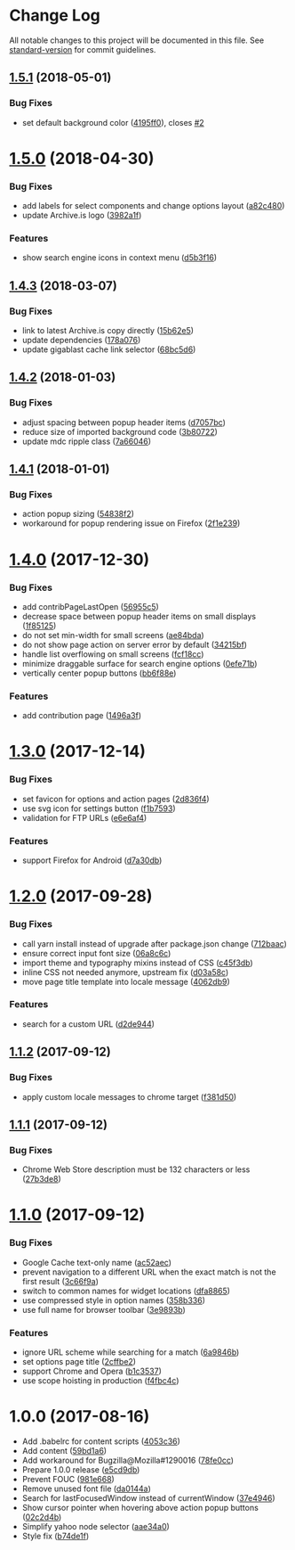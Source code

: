 # Change Log

All notable changes to this project will be documented in this file. See [standard-version](https://github.com/conventional-changelog/standard-version) for commit guidelines.

<a name="1.5.1"></a>
## [1.5.1](https://github.com/dessant/view-page-archive/compare/v1.5.0...v1.5.1) (2018-05-01)


### Bug Fixes

* set default background color ([4195ff0](https://github.com/dessant/view-page-archive/commit/4195ff0)), closes [#2](https://github.com/dessant/view-page-archive/issues/2)



<a name="1.5.0"></a>
# [1.5.0](https://github.com/dessant/view-page-archive/compare/v1.4.3...v1.5.0) (2018-04-30)


### Bug Fixes

* add labels for select components and change options layout ([a82c480](https://github.com/dessant/view-page-archive/commit/a82c480))
* update Archive.is logo ([3982a1f](https://github.com/dessant/view-page-archive/commit/3982a1f))


### Features

* show search engine icons in context menu ([d5b3f16](https://github.com/dessant/view-page-archive/commit/d5b3f16))



<a name="1.4.3"></a>
## [1.4.3](https://github.com/dessant/view-page-archive/compare/v1.4.2...v1.4.3) (2018-03-07)


### Bug Fixes

* link to latest Archive.is copy directly ([15b62e5](https://github.com/dessant/view-page-archive/commit/15b62e5))
* update dependencies ([178a076](https://github.com/dessant/view-page-archive/commit/178a076))
* update gigablast cache link selector ([68bc5d6](https://github.com/dessant/view-page-archive/commit/68bc5d6))



<a name="1.4.2"></a>
## [1.4.2](https://github.com/dessant/view-page-archive/compare/v1.4.1...v1.4.2) (2018-01-03)


### Bug Fixes

* adjust spacing between popup header items ([d7057bc](https://github.com/dessant/view-page-archive/commit/d7057bc))
* reduce size of imported background code ([3b80722](https://github.com/dessant/view-page-archive/commit/3b80722))
* update mdc ripple class ([7a66046](https://github.com/dessant/view-page-archive/commit/7a66046))



<a name="1.4.1"></a>
## [1.4.1](https://github.com/dessant/view-page-archive/compare/v1.4.0...v1.4.1) (2018-01-01)


### Bug Fixes

* action popup sizing ([54838f2](https://github.com/dessant/view-page-archive/commit/54838f2))
* workaround for popup rendering issue on Firefox ([2f1e239](https://github.com/dessant/view-page-archive/commit/2f1e239))



<a name="1.4.0"></a>
# [1.4.0](https://github.com/dessant/view-page-archive/compare/v1.3.0...v1.4.0) (2017-12-30)


### Bug Fixes

* add contribPageLastOpen ([56955c5](https://github.com/dessant/view-page-archive/commit/56955c5))
* decrease space between popup header items on small displays ([1f85125](https://github.com/dessant/view-page-archive/commit/1f85125))
* do not set min-width for small screens ([ae84bda](https://github.com/dessant/view-page-archive/commit/ae84bda))
* do not show page action on server error by default ([34215bf](https://github.com/dessant/view-page-archive/commit/34215bf))
* handle list overflowing on small screens ([fcf18cc](https://github.com/dessant/view-page-archive/commit/fcf18cc))
* minimize draggable surface for search engine options ([0efe71b](https://github.com/dessant/view-page-archive/commit/0efe71b))
* vertically center popup buttons ([bb6f88e](https://github.com/dessant/view-page-archive/commit/bb6f88e))


### Features

* add contribution page ([1496a3f](https://github.com/dessant/view-page-archive/commit/1496a3f))



<a name="1.3.0"></a>
# [1.3.0](https://github.com/dessant/view-page-archive/compare/v1.2.0...v1.3.0) (2017-12-14)


### Bug Fixes

* set favicon for options and action pages ([2d836f4](https://github.com/dessant/view-page-archive/commit/2d836f4))
* use svg icon for settings button ([f1b7593](https://github.com/dessant/view-page-archive/commit/f1b7593))
* validation for FTP URLs ([e6e6af4](https://github.com/dessant/view-page-archive/commit/e6e6af4))


### Features

* support Firefox for Android ([d7a30db](https://github.com/dessant/view-page-archive/commit/d7a30db))



<a name="1.2.0"></a>
# [1.2.0](https://github.com/dessant/view-page-archive/compare/v1.1.2...v1.2.0) (2017-09-28)


### Bug Fixes

* call yarn install instead of upgrade after package.json change ([712baac](https://github.com/dessant/view-page-archive/commit/712baac))
* ensure correct input font size ([06a8c6c](https://github.com/dessant/view-page-archive/commit/06a8c6c))
* import theme and typography mixins instead of CSS ([c45f3db](https://github.com/dessant/view-page-archive/commit/c45f3db))
* inline CSS not needed anymore, upstream fix ([d03a58c](https://github.com/dessant/view-page-archive/commit/d03a58c))
* move page title template into locale message ([4062db9](https://github.com/dessant/view-page-archive/commit/4062db9))


### Features

* search for a custom URL ([d2de944](https://github.com/dessant/view-page-archive/commit/d2de944))



<a name="1.1.2"></a>
## [1.1.2](https://github.com/dessant/view-page-archive/compare/v1.1.1...v1.1.2) (2017-09-12)


### Bug Fixes

* apply custom locale messages to chrome target ([f381d50](https://github.com/dessant/view-page-archive/commit/f381d50))



<a name="1.1.1"></a>
## [1.1.1](https://github.com/dessant/view-page-archive/compare/v1.1.0...v1.1.1) (2017-09-12)


### Bug Fixes

* Chrome Web Store description must be 132 characters or less ([27b3de8](https://github.com/dessant/view-page-archive/commit/27b3de8))



<a name="1.1.0"></a>
# [1.1.0](https://github.com/dessant/view-page-archive/compare/v1.0.0...v1.1.0) (2017-09-12)


### Bug Fixes

* Google Cache text-only name ([ac52aec](https://github.com/dessant/view-page-archive/commit/ac52aec))
* prevent navigation to a different URL when the exact match is not the first result ([3c66f9a](https://github.com/dessant/view-page-archive/commit/3c66f9a))
* switch to common names for widget locations ([dfa8865](https://github.com/dessant/view-page-archive/commit/dfa8865))
* use compressed style in option names ([358b336](https://github.com/dessant/view-page-archive/commit/358b336))
* use full name for browser toolbar ([3e9893b](https://github.com/dessant/view-page-archive/commit/3e9893b))


### Features

* ignore URL scheme while searching for a match ([6a9846b](https://github.com/dessant/view-page-archive/commit/6a9846b))
* set options page title ([2cffbe2](https://github.com/dessant/view-page-archive/commit/2cffbe2))
* support Chrome and Opera ([b1c3537](https://github.com/dessant/view-page-archive/commit/b1c3537))
* use scope hoisting in production ([f4fbc4c](https://github.com/dessant/view-page-archive/commit/f4fbc4c))



<a name="1.0.0"></a>
# 1.0.0 (2017-08-16)

* Add .babelrc for content scripts ([4053c36](https://github.com/dessant/view-page-archive/commit/4053c36))
* Add content ([59bd1a6](https://github.com/dessant/view-page-archive/commit/59bd1a6))
* Add workaround for Bugzilla@Mozilla#1290016 ([78fe0cc](https://github.com/dessant/view-page-archive/commit/78fe0cc))
* Prepare 1.0.0 release ([e5cd9db](https://github.com/dessant/view-page-archive/commit/e5cd9db))
* Prevent FOUC ([981e668](https://github.com/dessant/view-page-archive/commit/981e668))
* Remove unused font file ([da0144a](https://github.com/dessant/view-page-archive/commit/da0144a))
* Search for lastFocusedWindow instead of currentWindow ([37e4946](https://github.com/dessant/view-page-archive/commit/37e4946))
* Show cursor pointer when hovering above action popup buttons ([02c2d4b](https://github.com/dessant/view-page-archive/commit/02c2d4b))
* Simplify yahoo node selector ([aae34a0](https://github.com/dessant/view-page-archive/commit/aae34a0))
* Style fix ([b74de1f](https://github.com/dessant/view-page-archive/commit/b74de1f))
